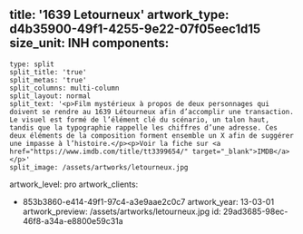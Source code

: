 title: '1639 Letourneux'
artwork_type: d4b35900-49f1-4255-9e22-07f05eec1d15
size_unit: INH
components:
  -
    type: split
    split_title: 'true'
    split_metas: 'true'
    split_columns: multi-column
    split_layout: normal
    split_text: '<p>Film mystérieux à propos de deux personnages qui doivent se rendre au 1639 Létourneux afin d’accomplir une transaction. Le visuel est formé de l’élément clé du scénario, un talon haut, tandis que la typographie rappelle les chiffres d’une adresse. Ces deux éléments de la composition forment ensemble un X afin de suggérer une impasse à l’histoire.</p><p>Voir la fiche sur <a href="https://www.imdb.com/title/tt3399654/" target="_blank">IMDB</a></p>'
    split_image: /assets/artworks/letourneux.jpg
artwork_level: pro
artwork_clients:
  - 853b3860-e414-49f1-97c4-a3e9aae2c0c7
artwork_year: 13-03-01
artwork_preview: /assets/artworks/letourneux.jpg
id: 29ad3685-98ec-46f8-a34a-e8800e59c31a
